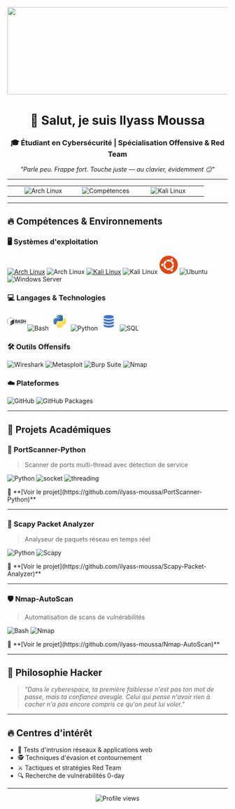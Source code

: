 <p align="center">
  <img src="Vidéo sans titre ‐ Réalisée avec Clipchamp.gif" width="800" height="200" />
</p>

<h1 align="center">👋 Salut, je suis Ilyass Moussa</h1>
<h3 align="center">🎓 Étudiant en Cybersécurité | Spécialisation Offensive & Red Team</h3>

<p align="center">
  <em>"Parle peu. Frappe fort. Touche juste — au clavier, évidemment 😏"</em>
</p>

---

<div align="center">
  <table>
    <tr>
      <td align="center" width="150">
        <img src="https://upload.wikimedia.org/wikipedia/commons/a/a5/Archlinux-icon-crystal-64.svg" width="80" alt="Arch Linux"/>
      </td>
      <td align="center">
        <img src="Capture d'écran 2025-06-14 024256.png" alt="Compétences" width="600"/>
      </td>
      <td align="center" width="150">
        <img src="https://www.kali.org/images/kali-logo.svg" width="100" alt="Kali Linux"/>
      </td>
    </tr>
  </table>
</div>

---

## 🔥 Compétences & Environnements

### 🖥️ Systèmes d'exploitation
<p>
  <a href="https://www.archlinux.org/"><img alt="Arch Linux" title="Arch Linux" src="https://github.com/cheesits456/cheesits456/raw/master/icons/arch.png" height="42"></a>
  <img src="https://img.shields.io/badge/Arch_Linux-1793D1?style=for-the-badge&logo=arch-linux&logoColor=white" alt="Arch Linux"/>
  <a href="https://www.kali.org/"><img alt="Kali Linux" title="Kali Linux" src="https://upload.wikimedia.org/wikipedia/commons/2/2b/Kali-dragon-icon.svg" height="42"></a>
  <img src="https://img.shields.io/badge/Kali_Linux-557C94?style=for-the-badge&logo=kalilinux&logoColor=white" alt="Kali Linux"/>
  <a href="https://ubuntu.com/"><img alt="Ubuntu" title="Ubuntu" src="https://raw.githubusercontent.com/github/explore/80688e429a7d4ef2fca1e82350fe8e3517d3494d/topics/ubuntu/ubuntu.png" height="42"></a>
  <img src="https://img.shields.io/badge/Ubuntu-E95420?style=for-the-badge&logo=ubuntu&logoColor=white" alt="Ubuntu"/>
  <img src="https://img.shields.io/badge/Windows_Server-0078D6?style=for-the-badge&logo=windows&logoColor=white" alt="Windows Server"/>
</p>

### 💻 Langages & Technologies
<p>
  <a href="https://www.gnu.org/software/bash/"><img alt="Bash" title="Bash" src="https://raw.githubusercontent.com/github/explore/master/topics/bash/bash.png" height="42"></a>
  <img src="https://img.shields.io/badge/Bash-4EAA25?style=for-the-badge&logo=gnu-bash&logoColor=white" alt="Bash"/>
  <a href="https://www.python.org/"><img alt="Python" title="Python" src="https://raw.githubusercontent.com/github/explore/master/topics/python/python.png" height="42"></a>
  <img src="https://img.shields.io/badge/Python-3776AB?style=for-the-badge&logo=python&logoColor=white" alt="Python"/>
  <a href="https://www.mysql.com/"><img alt="SQL" title="SQL" src="https://raw.githubusercontent.com/github/explore/master/topics/sql/sql.png" height="42"></a>
  <img src="https://img.shields.io/badge/SQL-4479A1?style=for-the-badge&logo=mysql&logoColor=white" alt="SQL"/>
</p>

### 🛠️ Outils Offensifs
<p>
  <img src="https://img.shields.io/badge/Wireshark-1679A7?style=for-the-badge&logo=wireshark&logoColor=white" alt="Wireshark"/>
  <img src="https://img.shields.io/badge/Metasploit-FF0000?style=for-the-badge&logo=metasploit&logoColor=white" alt="Metasploit"/>
  <img src="https://img.shields.io/badge/Burp_Suite-F47C20?style=for-the-badge&logo=burp-suite&logoColor=black" alt="Burp Suite"/>
  <img src="https://img.shields.io/badge/Nmap-4F5D95?style=for-the-badge&logo=nmap&logoColor=white" alt="Nmap"/>
</p>


### ☁️ Plateformes
<p>
  <img src="https://img.shields.io/badge/GitHub-181717?style=for-the-badge&logo=github&logoColor=white" alt="GitHub"/>
  <img src="https://img.shields.io/badge/GitHub_Packages-181717?style=for-the-badge&logo=github&logoColor=white" alt="GitHub Packages"/>
</p>

---

## 🚀 Projets Académiques

### 🔎 PortScanner-Python  
> Scanner de ports multi-thread avec détection de service  
<p>
  <img src="https://img.shields.io/badge/Python-3776AB?style=flat-square&logo=python&logoColor=white" alt="Python"/>
  <img src="https://img.shields.io/badge/socket-5C94FB?style=flat-square" alt="socket"/>
  <img src="https://img.shields.io/badge/threading-4B8F75?style=flat-square" alt="threading"/>
</p>
🔗 **[Voir le projet](https://github.com/ilyass-moussa/PortScanner-Python)**

---

### 📡 Scapy Packet Analyzer  
> Analyseur de paquets réseau en temps réel  
<p>
  <img src="https://img.shields.io/badge/Python-3776AB?style=flat-square&logo=python&logoColor=white" alt="Python"/>
  <img src="https://img.shields.io/badge/Scapy-3A8FCD?style=flat-square" alt="Scapy"/>
</p>
🔗 **[Voir le projet](https://github.com/ilyass-moussa/Scapy-Packet-Analyzer)**

---

### 🛡️ Nmap-AutoScan  
> Automatisation de scans de vulnérabilités  
<p>
  <img src="https://img.shields.io/badge/Bash-4EAA25?style=flat-square&logo=gnu-bash&logoColor=white" alt="Bash"/>
  <img src="https://img.shields.io/badge/Nmap-4F5D95?style=flat-square&logo=nmap&logoColor=white" alt="Nmap"/>
</p>
🔗 **[Voir le projet](https://github.com/ilyass-moussa/Nmap-AutoScan)**

---

## 🧠 Philosophie Hacker

> *"Dans le cyberespace, ta première faiblesse n'est pas ton mot de passe, mais ta confiance aveugle. Celui qui pense n'avoir rien à cacher n'a pas encore compris ce qu'on peut lui voler."*

---

## 🔥 Centres d'intérêt
- 🎯 Tests d'intrusion réseaux & applications web  
- 🕵️ Techniques d'évasion et contournement  
- ⚔️ Tactiques et stratégies Red Team  
- 🔍 Recherche de vulnérabilités 0-day  

---

<p align="center">
  <img src="https://komarev.com/ghpvc/?username=ilyass-moussa&label=PROFILE+VIEWS&color=0e75b6&style=flat" alt="Profile views"/>
</p>

